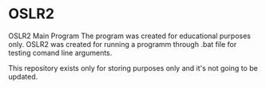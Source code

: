 # OSLR2
OSLR2 Main Program
The program was created for educational purposes only. OSLR2 was created for running a programm through .bat file for testing comand line arguments.

This repository exists only for storing purposes only and it's not going to be updated.
